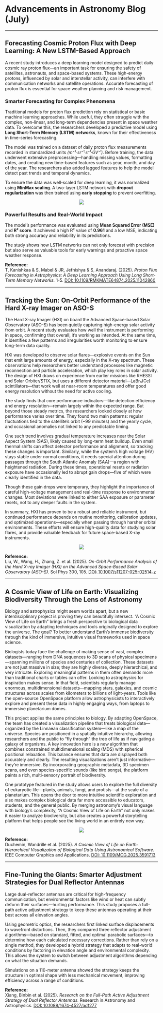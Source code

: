 # Advancements in Astronomy Blog (July)

---

## Forecasting Cosmic Proton Flux with Deep Learning: A New LSTM-Based Approach  

A recent study introduces a deep learning model designed to predict daily cosmic ray proton flux—an important task for ensuring the safety of satellites, astronauts, and space-based systems. These high-energy protons, influenced by solar and interstellar activity, can interfere with communication networks and satellite operations. Accurate forecasting of proton flux is essential for space weather planning and risk management.  

### Smarter Forecasting for Complex Phenomena  
Traditional models for proton flux prediction rely on statistical or basic machine learning approaches. While useful, they often struggle with the complex, non-linear, and long-term dependencies present in space weather data. To overcome this, the researchers developed a predictive model using **Long Short-Term Memory (LSTM) networks**, known for their effectiveness in time-series forecasting.  

The model was trained on a dataset of daily proton flux measurements recorded in standardized units *(m⁻²·sr⁻¹·s⁻¹·GV⁻¹)*. Before training, the data underwent extensive preprocessing—handling missing values, formatting dates, and creating new time-based features such as year, month, and day of the year. The researchers also added lagged features to help the model detect past trends and temporal dynamics.  

To ensure the data was well-scaled for deep learning, it was normalized using **MinMax scaling**. A two-layer LSTM network with **dropout regularization** was then trained using **early stopping** to prevent overfitting.  


<div style="text-align: center; width-60">
  <img src="https://raw.githubusercontent.com/Team-Dhruva/Blogsphotos/refs/heads/main/Blog6/ch2img1.png">
</div>

### Powerful Results and Real-World Impact  
The model’s performance was evaluated using **Mean Squared Error (MSE)** and **R² score**. It achieved a high R² value of **0.961** and a low MSE, indicating both strong accuracy and reliability in its predictions.  

The study shows how LSTM networks can not only forecast with precision but also serve as valuable tools for early warnings and proactive space weather response.  

**Reference:**  
T, Kanishkaa & S, Mabel & JR, Jefnishya & S, Anandaraj. (2025). *Proton Flux Forecasting in Astrophysics: A Deep Learning Approach Using Long Short-Term Memory Networks.* 1-5. [DOI: 10.1109/RMKMATE64874.2025.11042860](https://doi.org/10.1109/RMKMATE64874.2025.11042860)  

---

## Tracking the Sun: On-Orbit Performance of the Hard X-ray Imager on ASO-S  

The Hard X-ray Imager (HXI) on board the Advanced Space-based Solar Observatory (ASO-S) has been quietly capturing high-energy solar activity from orbit. A recent study evaluates how well the instrument is performing in space, confirming that overall, it’s working as intended. At the same time, it identifies a few patterns and irregularities worth monitoring to ensure long-term data quality.  

HXI was developed to observe solar flares—explosive events on the Sun that emit large amounts of energy, especially in the X-ray spectrum. These observations help researchers better understand processes like magnetic reconnection and particle acceleration, which play key roles in solar activity. The design of HXI draws on experience from earlier missions like RHESSI and Solar Orbiter/STIX, but uses a different detector material—LaBr₃(Ce) scintillators—that work well at near-room temperatures and offer good energy resolution without the need for active cooling.  

The study finds that core performance indicators—like detection efficiency and energy resolution—remain largely within the expected range. But beyond those steady metrics, the researchers looked closely at how performance varies over time. They found two main patterns: regular fluctuations tied to the satellite’s orbit (~99 minutes) and the yearly cycle, and occasional anomalies not linked to any predictable timing.  

One such trend involves gradual temperature increases near the Solar Aspect System (SAS), likely caused by long-term heat buildup. Even small thermal shifts can affect detector performance and alignment, so tracking these changes is important. Similarly, while the system’s high voltage (HV) stays stable under normal conditions, it needs special attention during passages through the South Atlantic Anomaly (SAA)—a region with heightened radiation. During these times, operational resets or radiation exposure have occasionally led to abrupt gain drops—five of which were clearly identified in the data.  

Though these gain drops were temporary, they highlight the importance of careful high-voltage management and real-time response to environmental changes. Most deviations were linked to either SAA exposure or parameter resets, not to any deeper faults in the system.  

In summary, HXI has proven to be a robust and reliable instrument, but continued performance depends on routine monitoring, calibration updates, and optimized operations—especially when passing through harsher orbital environments. These efforts will ensure high-quality data for studying solar flares, and provide valuable feedback for future space-based X-ray instruments.  

<div style="text-align: center;">
  <img src="https://raw.githubusercontent.com/Team-Dhruva/Blogsphotos/refs/heads/main/Blog6/ch2img2.png">
</div>

**Reference:**  
Liu, W., Wang, H., Zhang, Z. et al. (2025). *On-Orbit Performance Analysis of the Hard X-ray Imager (HXI) on the Advanced Space-Based Solar Observatory (ASO-S).* Sol Phys 300, 105. [DOI: 10.1007/s11207-025-02514-z](https://doi.org/10.1007/s11207-025-02514-z)  

---

## A Cosmic View of Life on Earth: Visualizing Biodiversity Through the Lens of Astronomy  

Biology and astrophysics might seem worlds apart, but a new interdisciplinary project is proving they can beautifully intersect. “A Cosmic View of Life on Earth” brings a fresh perspective to biological data visualization by adapting techniques and tools originally designed to explore the universe. The goal? To better understand Earth’s immense biodiversity through the kind of immersive, intuitive visual frameworks used in space science.  

Biologists today face the challenge of making sense of vast, complex datasets—ranging from DNA sequences to 3D scans of physical specimens—spanning millions of species and centuries of collection. These datasets are not just massive in size; they are highly diverse, deeply hierarchical, and very intricate. Exploring meaningful patterns in them often demands more than traditional charts or tables can offer. Looking to astrophysics for inspiration makes sense. In that field, scientists regularly manage enormous, multidimensional datasets—mapping stars, galaxies, and cosmic structures across scales from kilometers to billions of light-years. Tools like the open-source OpenSpace platform allow astrophysicists to interactively explore and present these data in highly engaging ways, from laptops to immersive planetarium domes.  

This project applies the same principles to biology. By adapting OpenSpace, the team has created a visualization pipeline that treats biological data—organized by the Linnaean classification system—like a map of the universe. Species are positioned in a spatially intuitive hierarchy, allowing researchers and the public to “fly through” the tree of life as if navigating a galaxy of organisms. A key innovation here is a new algorithm that combines constrained multidimensional scaling (MDS) with spherical positional relaxation. This balance ensures that data are displayed both accurately and clearly. The resulting visualizations aren’t just informative—they’re immersive. By incorporating geographic metadata, 3D specimen scans, and even species-specific sounds (like bird songs), the platform paints a rich, multi-sensory portrait of biodiversity.  

One prototype featured in the study allows users to explore the full diversity of eukaryotic life—plants, animals, fungi, and protists—at the scale of a planetarium. This opens the door to more intuitive scientific exploration and also makes complex biological data far more accessible to educators, students, and the general public. By merging astronomy’s visual language with biology’s complexity, “A Cosmic View of Life on Earth” not only makes it easier to analyze biodiversity, but also creates a powerful storytelling platform that helps people see the living world in an entirely new way.  


<div style="text-align: center;">
  <img src="https://raw.githubusercontent.com/Team-Dhruva/Blogsphotos/refs/heads/main/Blog6/ch2img3.png">
</div>

**Reference:**  
Duchemin, Wandrille et al. (2025). *A Cosmic View of Life on Earth: Hierarchical Visualization of Biological Data Using Astronomical Software.* IEEE Computer Graphics and Applications. [DOI: 10.1109/MCG.2025.3591713](https://doi.org/10.1109/MCG.2025.3591713)  

---

## Fine-Tuning the Giants: Smarter Adjustment Strategies for Dual Reflector Antennas  

Large dual-reflector antennas are critical for high-frequency communication, but environmental factors like wind or heat can subtly deform their surfaces—hurting performance. This study proposes a full-path active adjustment strategy to keep these antennas operating at their best across all elevation angles.  

Using geometric optics, the researchers first linked surface displacements to wavefront distortions. Then, they compared three reflector adjustment algorithms—based on standard, fitted, and optimal parabolic surfaces—to determine how each calculated necessary corrections. Rather than rely on a single method, they developed a hybrid strategy that adapts to real-world conditions by factoring in elevation angle and environmental complexity. This allows the system to switch between adjustment algorithms depending on what the situation demands.  

Simulations on a 110-meter antenna showed the strategy keeps the structure in optimal shape with less mechanical movement, improving efficiency across a range of conditions.  
  

**Reference:**  
Xiang, Binbin et al. (2025). *Research on the Full-Path Active Adjustment Strategy of Dual Reflector Antennas.* Research in Astronomy and Astrophysics. [DOI: 10.1088/1674-4527/adf277](https://doi.org/10.1088/1674-4527/adf277)  


